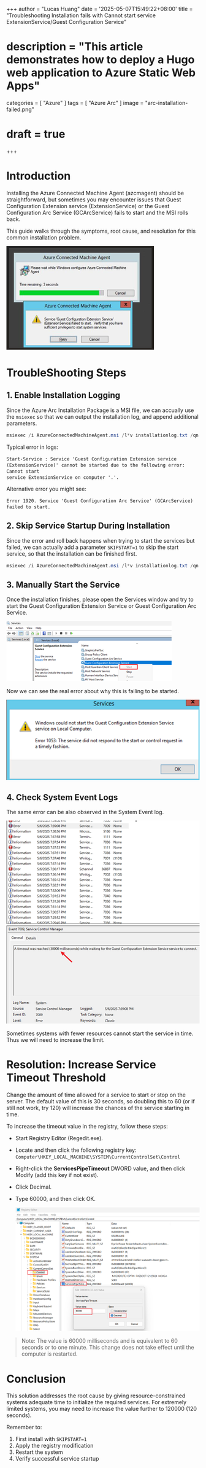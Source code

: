 +++
author = "Lucas Huang"
date = '2025-05-07T15:49:22+08:00'
title = "Troubleshooting Installation fails with Cannot start service ExtensionService/Guest Configuration Service"
# description = "This article demonstrates how to deploy a Hugo web application to Azure Static Web Apps"
categories = [
    "Azure"
]
tags = [
    "Azure Arc"
]
image = "arc-installation-failed.png"
# draft = true
+++

# Introduction
Installing the Azure Connected Machine Agent (azcmagent) should be straightforward, but sometimes you may encounter issues that Guest Configuration Extension service (ExtensionService) or the Guest Configuration Arc Service (GCArcService) fails to start and the MSI rolls back. 

This guide walks through the symptoms, root cause, and resolution for this common installation problem.

![Azure Arc Installation/Upgrade Failed](arc-installation-failed.png)

# TroubleShooting Steps 
## 1. Enable Installation Logging  
Since the Azure Arc Installation Package is a MSI file, we can accually use the `msiexec` so that we can output the installation log, and append additional parameters.

```powershell
msiexec /i AzureConnectedMachineAgent.msi /l*v installationlog.txt /qn
```
Typical error in logs:

```
Start-Service : Service 'Guest Configuration Extension service 
(ExtensionService)' cannot be started due to the following error: Cannot start 
service ExtensionService on computer '.'.
```

Alternative error you might see:

```
Error 1920. Service 'Guest Configuration Arc Service' (GCArcService) failed to start.
```

## 2. Skip Service Startup During Installation
Since the error and roll back happens when trying to start the services but failed, we can actually add a parameter `SKIPSTART=1` to skip the start service, so that the installation can be finished first. 

```powershell
msiexec /i AzureConnectedMachineAgent.msi /l*v installationlog.txt /qn SKIPSTART=1
```

## 3. Manually Start the Service

Once the installation finishes, please open the Services window and try to start the Guest Configuration Extension Service or Guest Configuration Arc Service. 

![Start Service From Service Manager](service-manager.png)

Now we can see the real error about why this is failing to be started.

![Error 1053: The Service did not respond to the start or control request in a timely fashion](err-1053.png)

## 4. Check System Event Logs
The same error can be also observed in the System Event log.

![System Event Log for Starting Arc Services Timeout](system-event-log.png)


Sometimes systems with fewer resources cannot start the service in time. Thus we will need to increase the limit. 

# Resolution: Increase Service Timeout Threshold
Change the amount of time allowed for a service to start or stop on the server. The default value of this is 30 seconds, so doubling this to 60 (or if still not work, try 120) will increase the chances of the service starting in time.

To increase the timeout value in the registry, follow these steps:

- Start Registry Editor (Regedit.exe).

- Locate and then click the following registry key: `Computer\HKEY_LOCAL_MACHINE\SYSTEM\CurrentControlSet\Control`

- Right-click the **ServicesPipeTimeout** DWORD value, and then click Modify (add this key if not exist).

- Click Decimal.

- Type 60000, and then click OK.

  ![ServicesPipeTimeout Regsitry Key](ServicesPipeTimeout-Reg-Key.png)


> Note: The value is 60000 milliseconds and is equivalent to 60 seconds or to one minute. This change does not take effect until the computer is restarted.


# Conclusion  
This solution addresses the root cause by giving resource-constrained systems adequate time to initialize the required services. For extremely limited systems, you may need to increase the value further to 120000 (120 seconds).

Remember to:
1. First install with `SKIPSTART=1`
2. Apply the registry modification
3. Restart the system
4. Verify successful service startup